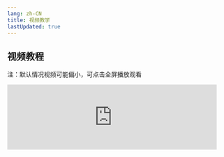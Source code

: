 ```yaml
---
lang: zh-CN
title: 视频教学
lastUpdated: true
---
```


## 视频教程
注：默认情况视频可能偏小，可点击全屏播放观看
<iframe id="dogePlayerFrame" src="https://player.dogecloud.com/web/player.html?vcode=5da421bb6dfca516&userId=8444&autoPlay=false&inFrame=true&vtype=10" allowfullscreen="true" msallowfullscreen="true" webkitallowfullscreen="true" mozallowfullscreen="true" oallowfullscreen="true" allowtransparency="true" scrolling="no" width="480px" frameborder="0" allow="accelerometer; autoplay; encrypted-media; gyroscope; picture-in-picture; fullscreen" referrerPolicy="unsafe-url"></iframe>